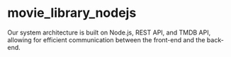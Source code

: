 # movie_library_nodejs
Our system architecture is built on Node.js, REST API, and TMDB API, allowing for efficient communication between the front-end and the back-end.
